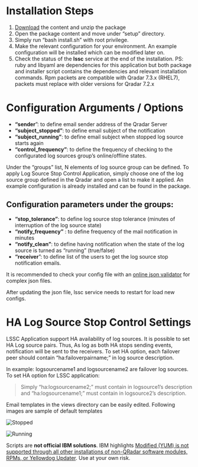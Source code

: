 # Installation Steps
1. [Download](https://github.com/semsaksoy/lssc/releases/download/LSSCv1/lssc-main.zip "Download") the content and unzip the package
2. Open the package content and move under “setup” directory.
3. Simply run “bash install.sh” with root privilege.
4. Make the relevant configuration for your environment. An example configuration will be installed which can be modified later on. 
5. Check the status of the **lssc** service at the end of the installation. 
PS: ruby and libyaml are dependencies for this application but both package and installer script contains the dependencies and relevant installation commands. Rpm packets are compatible with Qradar 7.3.x (RHEL7), packets must replace with older versions for Qradar 7.2.x

# Configuration Arguments / Options

- **“sender**”: to define email sender address of the Qradar Server
- **“subject_stopped”**: to define email subject of the notification 
- **“subject_running”**: to define email subject when stopped log source starts again
-  **“control_frequency”**: to define the frequency of checking to the configurated log sources group’s online/offline states.


Under the “groups” list, N elements of log source group can be defined. To apply Log Source Stop 
Control Application, simply choose one of the log source group defined in the Qradar and open a list to 
make it applied. An example configuration is already installed and can be found in the package.

## Configuration parameters under the groups:

- **“stop_tolerance”**: to define log source stop tolerance (minutes of interruption of the log source state)
- **“notify_frequency”** : to define frequency of the  mail notification in minutes
- **“notify_clean”**: to define having notification when the state of the log source is turned as “running” (true/false)
- **“receiver**”: to define list of the users to get the log source stop notification emails.


It is recommended to check your config file with an [online json validator](https://www.google.com/search?q=online+json+validator "online json validator") for complex json files.

After updating the json file, lssc service needs to restart for load new configs.

# HA Log Source Stop Control Settings

LSSC Application support HA availability of log sources. It is possible to set HA Log source pairs. Thus, As log as both HA stops sending events, notification will be sent to the receivers. To set HA option, each failover peer should contain “ha:failoverpairname;” in log source description. 

 In example: logsourcename1 and logsourcename2 are failover log sources. To set HA option for LSSC application:
 
> Simply “ha:logsourcename2;” must contain in logsource1’s description and “ha:logsourcename1;” must contain in logsource2’s description.


Email templates in the views directory can be easily edited. Following images are sample of default templates

![Stopped](https://user-images.githubusercontent.com/1064270/122638517-29b58f80-d0fd-11eb-85b6-31f5221abde1.png "Stopped")

![Running](https://user-images.githubusercontent.com/1064270/122638516-291cf900-d0fd-11eb-86bc-2e59e29e6824.png "Running")



Scripts are **not official IBM solutions**. IBM highlights [Modified (YUM) is not supported through all other installations of non-QRadar software modules, RPMs, or Yellowdog Updater](https://www-01.ibm.com/support/docview.wss?uid=swg21991208). Use at your own risk.
